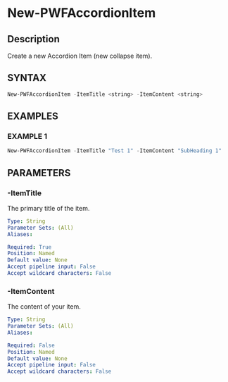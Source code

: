 ﻿# New-PWFAccordionItem

## Description
Create a new Accordion Item (new collapse item).

## SYNTAX
``` powershell
New-PWFAccordionItem -ItemTitle <string> -ItemContent <string>
```

## EXAMPLES

### EXAMPLE 1
```powershell
New-PWFAccordionItem -ItemTitle "Test 1" -ItemContent "SubHeading 1"
```

## PARAMETERS
### -ItemTitle
The primary title of the item.
```yaml
Type: String
Parameter Sets: (All)
Aliases:

Required: True
Position: Named
Default value: None
Accept pipeline input: False
Accept wildcard characters: False
```
### -ItemContent
The content of your item.
```yaml
Type: String
Parameter Sets: (All)
Aliases:

Required: False
Position: Named
Default value: None
Accept pipeline input: False
Accept wildcard characters: False
```